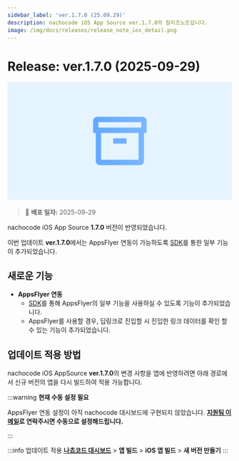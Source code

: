 ```yaml
---
sidebar_label: 'ver.1.7.0 (25.09.29)'
description: nachocode iOS App Source ver.1.7.0의 릴리즈노트입니다.
image: /img/docs/releases/release_note_ios_detail.png
---
```


# Release: ver.1.7.0 (2025-09-29)

![ios_detail](/img/docs/releases/release_note_ios_detail.png)

> 🔔 **배포 일자:** 2025-09-29

nachocode iOS App Source **1.7.0** 버전이 반영되었습니다.

이번 업데이트 **ver.1.7.0**에서는 AppsFlyer 연동이 가능하도록 [SDK](../../sdk/release-v-1-7-0)를 통한 일부 기능이 추가되었습니다.

## 새로운 기능

- **AppsFlyer 연동**
  - [SDK](../../sdk/release-v-1-7-0)를 통해 AppsFlyer의 일부 기능을 사용하실 수 있도록 기능이 추가되었습니다.
  - AppsFlyer를 사용할 경우, 딥링크로 진입할 시 진입한 링크 데이터를 확인 할 수 있는 기능이 추가되었습니다.

## 업데이트 적용 방법

nachocode iOS AppSource **ver.1.7.0**의 변경 사항을 앱에 반영하려면 아래 경로에서 신규 버전의 앱을 다시 빌드하여 적용 가능합니다.

:::warning **현재 수동 설정 필요**

AppsFlyer 연동 설정이 아직 nachocode 대시보드에 구현되지 않았습니다.
**[지원팀 이메일](mailto:support@nachocode.io)로 연락주시면 수동으로 설정해드립니다.**

:::

:::info 업데이트 적용
[**나쵸코드 대시보드**](https://nachocode.io/?utm_source=docs&utm_medium=documentation&utm_campaign=devguide) > **앱 빌드** > **iOS 앱 빌드** > **새 버전 만들기**
:::
